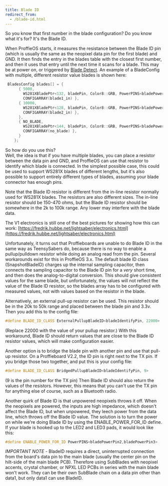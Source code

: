 ```yaml
---
title: Blade ID
redirect_from:
  - /blade-id.html
---
```

So you know that first number in the blade configuration?
Do you know what it's for?
It's the Blade ID.

When ProffieOS starts, it measures the resistance between the Blade ID pin (which is usually the same as the neopixel data pin for the first blade) and GND. It then finds the entry in the blades table with the closest first number, and then it uses that entry until the next time it scans for a blade. This may be at power on, or triggered by [Blade Detect](blade-detect.html).
An example of a BladeConfig with multiple, different resistor value blades is shown here:
```cpp
 BladesConfig blades[] = {
      { 5000,
        WS281XBladePtr<132, bladePin, Color8::GRB, PowerPINS<bladePowerPin2, bladePowerPin3> >(),
        CONFIGARRAY(blade1_in) },
      { 10000,
        WS281XBladePtr<128, bladePin, Color8::GRB, PowerPINS<bladePowerPin2, bladePowerPin3> >(),
        CONFIGARRAY(blade2_in) },
      },
      { NO_BLADE,
        WS281XBladePtr<144, bladePin, Color8::GRB, PowerPINS<bladePowerPin2, bladePowerPin3> >(),
        CONFIGARRAY(no_blade) },
      }
    };
```
 
So how do you use this?  
Well, the idea is that if you have multiple blades, you can place a resistor between the data pin and GND, and ProffieOS can use that resistor to identify which blade is connected. In the simplest possible case, this could be used to support WS281X blades of different lengths, but it's also possible to support entirely different types of blades, assuming your blade connector has enough pins.

Note that the Blade ID resistor is different from the in-line resistor normally used for WS281X blades. The resistors are also different sizes. The in-line resistor should be 150-470 ohms, but the Blade ID resistor should be somewhere in the 2k to 100k range. Any lower may interfere with the blade data.

The V1 electronics is still one of the best pictures for showing how this can work: [https://fredrik.hubbe.net/lightsaber/electronics.html](https://fredrik.hubbe.net/lightsaber/electronics.html)

Unfortunately, it turns out that Proffieboards are unable to do Blade ID in the same way as TeensySabers do, because there is no way to enable a pullup/pulldown resistor while doing an analog read from the pin. Several workarounds exist for this in ProffieOS 3.x. The default blade ID class (SnapshotBladeID) charges up the internal sampling capacitor, then connects the sampling capacitor to the Blade ID pin for a *very* short time, and then does the analog-to-digital conversion. This should give consistent values for the same blade, but unfortunately, the values will not reflect the value of the Blade ID resistor, so the blades array has to be configured with measured values, not with values based on the resistor in the blade.

Alternatively, an external pull-up resistor can be used. This resistor should be in the 20k to 50k range and placed between the blade pin and 3.3v. Then you add this to the config file:

```cpp
#define BLADE_ID_CLASS ExternalPullupBladeID<bladeIdentifyPin, 22000>
```

(Replace 22000 with the value of your pullup resistor.) With this workaround, Blade ID should return values that are close to the Blade ID resistor values, which will make configuration easier.

Another option is to bridge the blade pin with another pin and use that pull-up resistor. On a Proffieboard V2.2, the ID pin is right next to the TX pin. If you bridge those two together, and put this is your config file:

```cpp
#define BLADE_ID_CLASS BridgedPullupBladeID<bladeIdentifyPin, 9>
```

(9 is the pin number for the TX pin) Then Blade ID should also return the values of the resistors. However, this means that you can't use the TX pin for anything else of course, such as a Bluetooth radio.

Another quirk of Blade ID is that unpowered neopixels throws it off. When the neopixels are powered, the inputs are high impedance, which doesn't affect the Blade ID, but when unpowered, they leech power from the data line, which throws off the Blade ID value. The solution is to turn the power on while we're doing Blade ID by using the ENABLE_POWER_FOR_ID define. If your blade is hooked up to the LED2 and LED3 pads, it would look like this:

```cpp
#define ENABLE_POWER_FOR_ID PowerPINS<bladePowerPin2,bladePowerPin3>
```

*IMPORTANT NOTE* - BladeID requires a direct, uninterrupted connection from the board's data pin to the main blade (usually the center pin on the hilt-side of the main blade PCB). Therefore using SubBlades with neopixel accents, crystal chamber, or NPXL LED PCBs in series with the main blade won't work. They can be their own SubBlade chain on a data pin other than data1, but only data1 can use BladeID.
